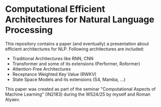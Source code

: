 # Computational Efficient Architectures for Natural Language Processing

This repository contains a paper (and eventually) a presentation about efficient architectures for NLP.
Following architectures are included:
- Traditional Architectures like RNN, CNN
- Transformer and some of its extensions (Performer, Roformer)
- Attention-Free Architectures
- Receptance Weighted Key Value (RWKV)
- State Space Models and its extensions (S4, Mamba, ...)

This paper was created as part of the seminar "Computational Aspects of Machine Learning" (IN2183) during the WS24/25 
by myself and Roman Alyaev.

